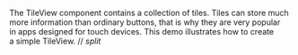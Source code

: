 The TileView component contains a&nbsp;collection of&nbsp;tiles. Tiles can store much more information than ordinary buttons, that is&nbsp;why they are very popular in&nbsp;apps designed for touch devices. This demo illustrates how to&nbsp;create a&nbsp;simple TileView.
// _split_